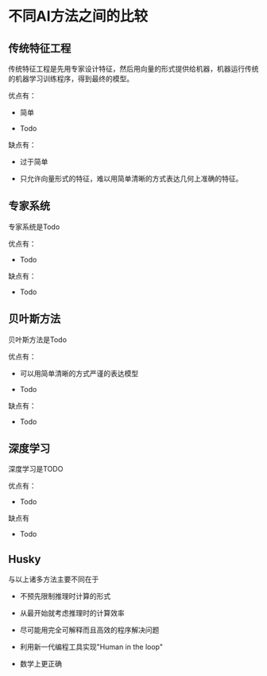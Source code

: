 # 不同AI方法之间的比较

## 传统特征工程

传统特征工程是先用专家设计特征，然后用向量的形式提供给机器，机器运行传统的机器学习训练程序，得到最终的模型。

优点有：

- 简单

- Todo

缺点有：

- 过于简单

- 只允许向量形式的特征，难以用简单清晰的方式表达几何上准确的特征。

## 专家系统

专家系统是Todo

优点有：

- Todo

缺点有：

- Todo

## 贝叶斯方法

贝叶斯方法是Todo

优点有：

- 可以用简单清晰的方式严谨的表达模型

- Todo

缺点有：

- Todo

## 深度学习

深度学习是TODO

优点有：

- Todo

缺点有

- Todo

## Husky

与以上诸多方法主要不同在于

- 不预先限制推理时计算的形式

- 从最开始就考虑推理时的计算效率

- 尽可能用完全可解释而且高效的程序解决问题

- 利用新一代编程工具实现"Human in the loop"

- 数学上更正确
